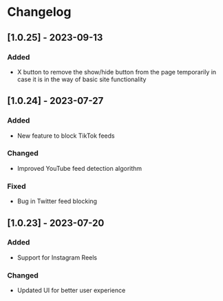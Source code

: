 # Changelog

## [1.0.25] - 2023-09-13
### Added
- X button to remove the show/hide button from the page temporarily in case it is in the way of basic site functionality

## [1.0.24] - 2023-07-27
### Added
- New feature to block TikTok feeds
### Changed
- Improved YouTube feed detection algorithm
### Fixed
- Bug in Twitter feed blocking

## [1.0.23] - 2023-07-20
### Added
- Support for Instagram Reels
### Changed
- Updated UI for better user experience